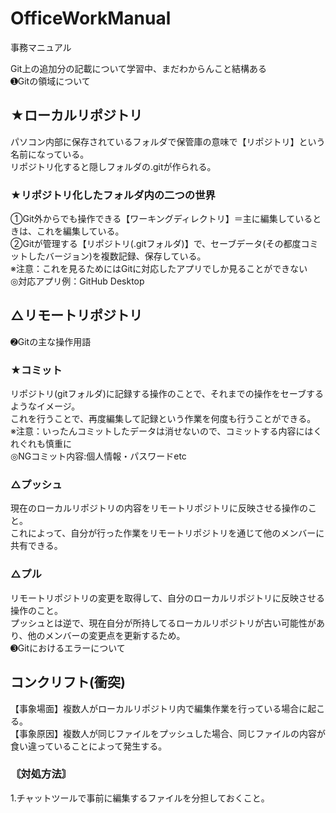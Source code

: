 # OfficeWorkManual
事務マニュアル

Git上の追加分の記載について学習中、まだわからんこと結構ある</br>
➊Gitの領域について
## ★ローカルリポジトリ
  パソコン内部に保存されているフォルダで保管庫の意味で【リポジトリ】という名前になっている。</br>
  リポジトリ化すると隠しフォルダの.gitが作られる。</br>
### ★リポジトリ化したフォルダ内の二つの世界
  ➀Git外からでも操作できる【ワーキングディレクトリ】＝主に編集しているときは、これを編集している。</br>
  ➁Gitが管理する【リポジトリ(.gitフォルダ)】で、セーブデータ(その都度コミットしたバージョン)を複数記録、保存している。</br>
  ※注意：これを見るためにはGitに対応したアプリでしか見ることができない</br>
  ◎対応アプリ例：GitHub Desktop</br>
## △リモートリポジトリ
➋Gitの主な操作用語
### ★コミット
  リポジトリ(gitフォルダ)に記録する操作のことで、それまでの操作をセーブするようなイメージ。</br>
  これを行うことで、再度編集して記録という作業を何度も行うことができる。</br>
  ※注意：いったんコミットしたデータは消せないので、コミットする内容にはくれぐれも慎重に</br>
  ◎NGコミット内容:個人情報・パスワードetc</br>
### △プッシュ
  現在のローカルリポジトリの内容をリモートリポジトリに反映させる操作のこと。</br>
  これによって、自分が行った作業をリモートリポジトリを通じて他のメンバーに共有できる。</br>
### △プル
  リモートリポジトリの変更を取得して、自分のローカルリポジトリに反映させる操作のこと。</br>
  プッシュとは逆で、現在自分が所持してるローカルリポジトリが古い可能性があり、他のメンバーの変更点を更新するため。</br>
➌Gitにおけるエラーについて
## コンクリフト(衝突)
  【事象場面】複数人がローカルリポジトリ内で編集作業を行っている場合に起こる。</br>
  【事象原因】複数人が同じファイルをプッシュした場合、同じファイルの内容が食い違っていることによって発生する。</br>
### 〘対処方法〙
  1.チャットツールで事前に編集するファイルを分担しておくこと。
